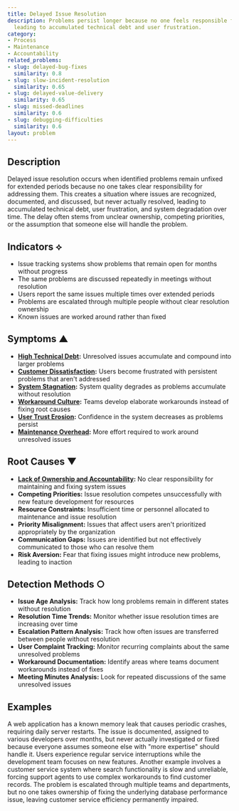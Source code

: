 ```yaml
---
title: Delayed Issue Resolution
description: Problems persist longer because no one feels responsible for fixing them,
  leading to accumulated technical debt and user frustration.
category:
- Process
- Maintenance
- Accountability
related_problems:
- slug: delayed-bug-fixes
  similarity: 0.8
- slug: slow-incident-resolution
  similarity: 0.65
- slug: delayed-value-delivery
  similarity: 0.65
- slug: missed-deadlines
  similarity: 0.6
- slug: debugging-difficulties
  similarity: 0.6
layout: problem
---
```


## Description

Delayed issue resolution occurs when identified problems remain unfixed for extended periods because no one takes clear responsibility for addressing them. This creates a situation where issues are recognized, documented, and discussed, but never actually resolved, leading to accumulated technical debt, user frustration, and system degradation over time. The delay often stems from unclear ownership, competing priorities, or the assumption that someone else will handle the problem.

## Indicators ⟡

- Issue tracking systems show problems that remain open for months without progress
- The same problems are discussed repeatedly in meetings without resolution
- Users report the same issues multiple times over extended periods
- Problems are escalated through multiple people without clear resolution ownership
- Known issues are worked around rather than fixed

## Symptoms ▲

- **[High Technical Debt](high-technical-debt.md):** Unresolved issues accumulate and compound into larger problems
- **[Customer Dissatisfaction](customer-dissatisfaction.md):** Users become frustrated with persistent problems that aren't addressed
- **[System Stagnation](system-stagnation.md):** System quality degrades as problems accumulate without resolution
- **[Workaround Culture](workaround-culture.md):** Teams develop elaborate workarounds instead of fixing root causes
- **[User Trust Erosion](user-trust-erosion.md):** Confidence in the system decreases as problems persist
- **[Maintenance Overhead](maintenance-overhead.md):** More effort required to work around unresolved issues

## Root Causes ▼

- **[Lack of Ownership and Accountability](lack-of-ownership-and-accountability.md):** No clear responsibility for maintaining and fixing system issues
- **Competing Priorities:** Issue resolution competes unsuccessfully with new feature development for resources
- **Resource Constraints:** Insufficient time or personnel allocated to maintenance and issue resolution
- **Priority Misalignment:** Issues that affect users aren't prioritized appropriately by the organization
- **Communication Gaps:** Issues are identified but not effectively communicated to those who can resolve them
- **Risk Aversion:** Fear that fixing issues might introduce new problems, leading to inaction

## Detection Methods ○

- **Issue Age Analysis:** Track how long problems remain in different states without resolution
- **Resolution Time Trends:** Monitor whether issue resolution times are increasing over time
- **Escalation Pattern Analysis:** Track how often issues are transferred between people without resolution
- **User Complaint Tracking:** Monitor recurring complaints about the same unresolved problems
- **Workaround Documentation:** Identify areas where teams document workarounds instead of fixes
- **Meeting Minutes Analysis:** Look for repeated discussions of the same unresolved issues

## Examples

A web application has a known memory leak that causes periodic crashes, requiring daily server restarts. The issue is documented, assigned to various developers over months, but never actually investigated or fixed because everyone assumes someone else with "more expertise" should handle it. Users experience regular service interruptions while the development team focuses on new features. Another example involves a customer service system where search functionality is slow and unreliable, forcing support agents to use complex workarounds to find customer records. The problem is escalated through multiple teams and departments, but no one takes ownership of fixing the underlying database performance issue, leaving customer service efficiency permanently impaired.